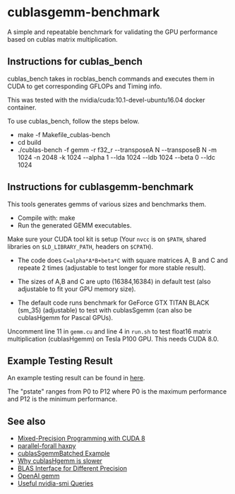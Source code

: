 # cublasgemm-benchmark

A simple and repeatable benchmark for validating the GPU performance based on cublas matrix multiplication.

## Instructions for cublas_bench
cublas_bench takes in rocblas_bench commands and executes them in CUDA to get corresponding GFLOPs and Timing info. 

This was tested with the nvidia/cuda:10.1-devel-ubuntu16.04 docker container.

To use cublas_bench, follow the steps below.

* make -f Makefile_cublas-bench
* cd build
* ./cublas-bench -f gemm -r f32_r --transposeA N --transposeB N -m 1024 -n 2048 -k 1024 --alpha 1 --lda 1024 --ldb 1024 --beta 0 --ldc 1024

## Instructions for cublasgemm-benchmark
This tools generates gemms of various sizes and benchmarks them.

* Compile with: make
* Run the generated GEMM executables.

Make sure your CUDA tool kit is setup (Your `nvcc` is on `$PATH`, shared libraries on `$LD_LIBRARY_PATH`, headers on `$CPATH`).

* The code does `C=alpha*A*B+beta*C` with square matrices A, B and C and repeate 2 times (adjustable to test longer for more stable result). 

* The sizes of A,B and C are upto (16384,16384) in default test (also adjustable to fit your GPU memory size).

* The default code runs benchmark for GeForce GTX TITAN BLACK (sm_35) (adjustable) to test with cublasSgemm (can also be cublasHgemm for Pascal GPUs).

Uncomment line 11 in `gemm.cu` and line 4 in `run.sh` to test float16 matrix multiplication (cublasHgemm) on Tesla P100 GPU. This needs CUDA 8.0.

## Example Testing  Result

An example testing result can be found in [here](https://github.com/hma02/cublasgemm-benchmark/blob/master/example/output.txt).

The "pstate" ranges from P0 to P12 where P0 is the maximum performance and P12 is the minimum performance.

## See also

* [Mixed-Precision Programming with CUDA 8](https://devblogs.nvidia.com/parallelforall/mixed-precision-programming-cuda-8/)
* [parallel-forall haxpy](https://github.com/parallel-forall/code-samples/tree/master/posts/mixed-precision)
* [cublasSgemmBatched Example](https://github.com/pyrovski/cublasSgemmBatched-example)
* [Why cublasHgemm is slower](https://devtalk.nvidia.com/default/topic/972337/gpu-accelerated-libraries/why-cublashgemm-is-slower-more-than-cublassgemm-when-i-use-/)
* [BLAS Interface for Different Precision](http://www.netlib.org/utk/people/JackDongarra/WEB-PAGES/Batched-BLAS-2016/Day1/precision-blas.pdf)
* [OpenAI gemm](https://github.com/openai/openai-gemm)
* [Useful nvidia-smi Queries](http://nvidia.custhelp.com/app/answers/detail/a_id/3751/~/useful-nvidia-smi-queries)
